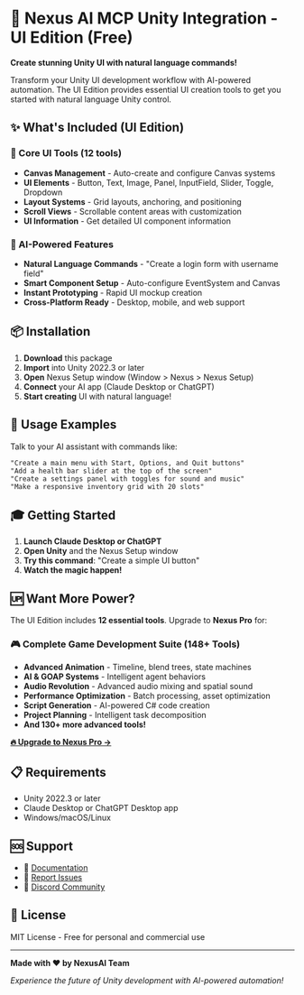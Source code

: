 # 🎨 Nexus AI MCP Unity Integration - UI Edition (Free)

**Create stunning Unity UI with natural language commands!** 

Transform your Unity UI development workflow with AI-powered automation. The UI Edition provides essential UI creation tools to get you started with natural language Unity control.

## ✨ What's Included (UI Edition)

### 🎯 Core UI Tools (12 tools)
- **Canvas Management** - Auto-create and configure Canvas systems
- **UI Elements** - Button, Text, Image, Panel, InputField, Slider, Toggle, Dropdown
- **Layout Systems** - Grid layouts, anchoring, and positioning
- **Scroll Views** - Scrollable content areas with customization
- **UI Information** - Get detailed UI component information

### 🚀 AI-Powered Features
- **Natural Language Commands** - "Create a login form with username field"
- **Smart Component Setup** - Auto-configure EventSystem and Canvas
- **Instant Prototyping** - Rapid UI mockup creation
- **Cross-Platform Ready** - Desktop, mobile, and web support

## 📦 Installation

1. **Download** this package
2. **Import** into Unity 2022.3 or later
3. **Open** Nexus Setup window (Window > Nexus > Nexus Setup)
4. **Connect** your AI app (Claude Desktop or ChatGPT)
5. **Start creating** UI with natural language!

## 💬 Usage Examples

Talk to your AI assistant with commands like:

```
"Create a main menu with Start, Options, and Quit buttons"
"Add a health bar slider at the top of the screen"
"Create a settings panel with toggles for sound and music"
"Make a responsive inventory grid with 20 slots"
```

## 🎓 Getting Started

1. **Launch Claude Desktop or ChatGPT**
2. **Open Unity** and the Nexus Setup window
3. **Try this command**: "Create a simple UI button"
4. **Watch the magic happen!**

## 🆙 Want More Power?

The UI Edition includes **12 essential tools**. Upgrade to **Nexus Pro** for:

### 🎮 Complete Game Development Suite (148+ Tools)
- **Advanced Animation** - Timeline, blend trees, state machines
- **AI & GOAP Systems** - Intelligent agent behaviors
- **Audio Revolution** - Advanced audio mixing and spatial sound
- **Performance Optimization** - Batch processing, asset optimization
- **Script Generation** - AI-powered C# code creation
- **Project Planning** - Intelligent task decomposition
- **And 130+ more advanced tools!**

[**🔥 Upgrade to Nexus Pro →**](https://assetstore.unity.com/packages/tools/nexus-pro)

## 📋 Requirements

- Unity 2022.3 or later
- Claude Desktop or ChatGPT Desktop app
- Windows/macOS/Linux

## 🆘 Support

- 📖 [Documentation](https://github.com/miu-chang/Nexus-Free/wiki)
- 🐛 [Report Issues](https://github.com/miu-chang/Nexus-Free/issues)
- 💬 [Discord Community](https://discord.gg/MXwHCVWmPe)

## 📄 License

MIT License - Free for personal and commercial use

---

**Made with ❤️ by NexusAI Team**

*Experience the future of Unity development with AI-powered automation!*
